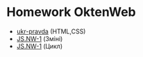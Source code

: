 # Homework OktenWeb
* [ukr-pravda](https://github.com/YaroslavYedyn/Homework/tree/master/homework-pravda)  (HTML,CSS) 
* [JS.NW-1](https://github.com/YaroslavYedyn/Homework/tree/master/JS/homework-1)  (Зміні)
* [JS.NW-1](https://github.com/YaroslavYedyn/Homework/tree/master/JS/homework-2)  (Цикл)

